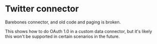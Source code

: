 # Twitter connector
Barebones connector, and old code and paging is broken.

This shows how to do OAuth 1.0 in a custom data connector, but
it's likely this won't be supported in certain scenarios in the future.